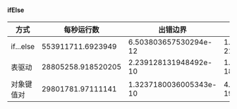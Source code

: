  #### ifElse
 | 方式 | 每秒运行数 | 出错边界 | 样本方差 |
 | --- | --- | --- | ---
 | if...else | 553911711.6923949 | 6.503803657530294e-12 | 1.0460352174854022e-21 |
 | 表驱动 | 28805258.918520205 | 2.239128131948492e-10 | 1.187646360908908e-18 |
 | 对象键值对 | 29801781.97111141 | 1.3237180036005343e-10 | 4.287524968431936e-19 |
